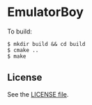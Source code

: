 # EmulatorBoy

To build:  

    $ mkdir build && cd build
    $ cmake ..
    $ make

## License

See the [LICENSE file](LICENSE).
